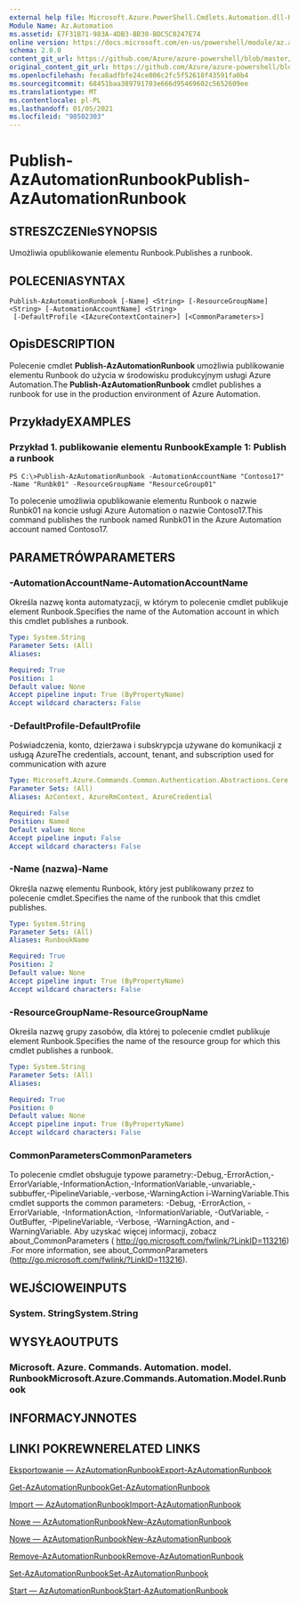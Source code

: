 ```yaml
---
external help file: Microsoft.Azure.PowerShell.Cmdlets.Automation.dll-Help.xml
Module Name: Az.Automation
ms.assetid: E7F31B71-983A-4DB3-BB30-BDC5C0247E74
online version: https://docs.microsoft.com/en-us/powershell/module/az.automation/publish-azautomationrunbook
schema: 2.0.0
content_git_url: https://github.com/Azure/azure-powershell/blob/master/src/Automation/Automation/help/Publish-AzAutomationRunbook.md
original_content_git_url: https://github.com/Azure/azure-powershell/blob/master/src/Automation/Automation/help/Publish-AzAutomationRunbook.md
ms.openlocfilehash: feca8adfbfe24ce006c2fc5f52618f43591fa0b4
ms.sourcegitcommit: 68451baa389791703e666d95469602c5652609ee
ms.translationtype: MT
ms.contentlocale: pl-PL
ms.lasthandoff: 01/05/2021
ms.locfileid: "98502303"
---
```

# <span data-ttu-id="6fa4b-101">Publish-AzAutomationRunbook</span><span class="sxs-lookup"><span data-stu-id="6fa4b-101">Publish-AzAutomationRunbook</span></span>

## <span data-ttu-id="6fa4b-102">STRESZCZENIe</span><span class="sxs-lookup"><span data-stu-id="6fa4b-102">SYNOPSIS</span></span>
<span data-ttu-id="6fa4b-103">Umożliwia opublikowanie elementu Runbook.</span><span class="sxs-lookup"><span data-stu-id="6fa4b-103">Publishes a runbook.</span></span>

## <span data-ttu-id="6fa4b-104">POLECENIA</span><span class="sxs-lookup"><span data-stu-id="6fa4b-104">SYNTAX</span></span>

```
Publish-AzAutomationRunbook [-Name] <String> [-ResourceGroupName] <String> [-AutomationAccountName] <String>
 [-DefaultProfile <IAzureContextContainer>] [<CommonParameters>]
```

## <span data-ttu-id="6fa4b-105">Opis</span><span class="sxs-lookup"><span data-stu-id="6fa4b-105">DESCRIPTION</span></span>
<span data-ttu-id="6fa4b-106">Polecenie cmdlet **Publish-AzAutomationRunbook** umożliwia publikowanie elementu Runbook do użycia w środowisku produkcyjnym usługi Azure Automation.</span><span class="sxs-lookup"><span data-stu-id="6fa4b-106">The **Publish-AzAutomationRunbook** cmdlet publishes a runbook for use in the production environment of Azure Automation.</span></span>

## <span data-ttu-id="6fa4b-107">Przykłady</span><span class="sxs-lookup"><span data-stu-id="6fa4b-107">EXAMPLES</span></span>

### <span data-ttu-id="6fa4b-108">Przykład 1. publikowanie elementu Runbook</span><span class="sxs-lookup"><span data-stu-id="6fa4b-108">Example 1: Publish a runbook</span></span>
```
PS C:\>Publish-AzAutomationRunbook -AutomationAccountName "Contoso17" -Name "Runbk01" -ResourceGroupName "ResourceGroup01"
```

<span data-ttu-id="6fa4b-109">To polecenie umożliwia opublikowanie elementu Runbook o nazwie Runbk01 na koncie usługi Azure Automation o nazwie Contoso17.</span><span class="sxs-lookup"><span data-stu-id="6fa4b-109">This command publishes the runbook named Runbk01 in the Azure Automation account named Contoso17.</span></span>

## <span data-ttu-id="6fa4b-110">PARAMETRÓW</span><span class="sxs-lookup"><span data-stu-id="6fa4b-110">PARAMETERS</span></span>

### <span data-ttu-id="6fa4b-111">-AutomationAccountName</span><span class="sxs-lookup"><span data-stu-id="6fa4b-111">-AutomationAccountName</span></span>
<span data-ttu-id="6fa4b-112">Określa nazwę konta automatyzacji, w którym to polecenie cmdlet publikuje element Runbook.</span><span class="sxs-lookup"><span data-stu-id="6fa4b-112">Specifies the name of the Automation account in which this cmdlet publishes a runbook.</span></span>

```yaml
Type: System.String
Parameter Sets: (All)
Aliases:

Required: True
Position: 1
Default value: None
Accept pipeline input: True (ByPropertyName)
Accept wildcard characters: False
```

### <span data-ttu-id="6fa4b-113">-DefaultProfile</span><span class="sxs-lookup"><span data-stu-id="6fa4b-113">-DefaultProfile</span></span>
<span data-ttu-id="6fa4b-114">Poświadczenia, konto, dzierżawa i subskrypcja używane do komunikacji z usługą Azure</span><span class="sxs-lookup"><span data-stu-id="6fa4b-114">The credentials, account, tenant, and subscription used for communication with azure</span></span>

```yaml
Type: Microsoft.Azure.Commands.Common.Authentication.Abstractions.Core.IAzureContextContainer
Parameter Sets: (All)
Aliases: AzContext, AzureRmContext, AzureCredential

Required: False
Position: Named
Default value: None
Accept pipeline input: False
Accept wildcard characters: False
```

### <span data-ttu-id="6fa4b-115">-Name (nazwa)</span><span class="sxs-lookup"><span data-stu-id="6fa4b-115">-Name</span></span>
<span data-ttu-id="6fa4b-116">Określa nazwę elementu Runbook, który jest publikowany przez to polecenie cmdlet.</span><span class="sxs-lookup"><span data-stu-id="6fa4b-116">Specifies the name of the runbook that this cmdlet publishes.</span></span>

```yaml
Type: System.String
Parameter Sets: (All)
Aliases: RunbookName

Required: True
Position: 2
Default value: None
Accept pipeline input: True (ByPropertyName)
Accept wildcard characters: False
```

### <span data-ttu-id="6fa4b-117">-ResourceGroupName</span><span class="sxs-lookup"><span data-stu-id="6fa4b-117">-ResourceGroupName</span></span>
<span data-ttu-id="6fa4b-118">Określa nazwę grupy zasobów, dla której to polecenie cmdlet publikuje element Runbook.</span><span class="sxs-lookup"><span data-stu-id="6fa4b-118">Specifies the name of the resource group for which this cmdlet publishes a runbook.</span></span>

```yaml
Type: System.String
Parameter Sets: (All)
Aliases:

Required: True
Position: 0
Default value: None
Accept pipeline input: True (ByPropertyName)
Accept wildcard characters: False
```

### <span data-ttu-id="6fa4b-119">CommonParameters</span><span class="sxs-lookup"><span data-stu-id="6fa4b-119">CommonParameters</span></span>
<span data-ttu-id="6fa4b-120">To polecenie cmdlet obsługuje typowe parametry:-Debug,-ErrorAction,-ErrorVariable,-InformationAction,-InformationVariable,-unvariable,-subbuffer,-PipelineVariable,-verbose,-WarningAction i-WarningVariable.</span><span class="sxs-lookup"><span data-stu-id="6fa4b-120">This cmdlet supports the common parameters: -Debug, -ErrorAction, -ErrorVariable, -InformationAction, -InformationVariable, -OutVariable, -OutBuffer, -PipelineVariable, -Verbose, -WarningAction, and -WarningVariable.</span></span> <span data-ttu-id="6fa4b-121">Aby uzyskać więcej informacji, zobacz about_CommonParameters ( http://go.microsoft.com/fwlink/?LinkID=113216) .</span><span class="sxs-lookup"><span data-stu-id="6fa4b-121">For more information, see about_CommonParameters (http://go.microsoft.com/fwlink/?LinkID=113216).</span></span>

## <span data-ttu-id="6fa4b-122">WEJŚCIOWE</span><span class="sxs-lookup"><span data-stu-id="6fa4b-122">INPUTS</span></span>

### <span data-ttu-id="6fa4b-123">System. String</span><span class="sxs-lookup"><span data-stu-id="6fa4b-123">System.String</span></span>

## <span data-ttu-id="6fa4b-124">WYSYŁA</span><span class="sxs-lookup"><span data-stu-id="6fa4b-124">OUTPUTS</span></span>

### <span data-ttu-id="6fa4b-125">Microsoft. Azure. Commands. Automation. model. Runbook</span><span class="sxs-lookup"><span data-stu-id="6fa4b-125">Microsoft.Azure.Commands.Automation.Model.Runbook</span></span>

## <span data-ttu-id="6fa4b-126">INFORMACYJN</span><span class="sxs-lookup"><span data-stu-id="6fa4b-126">NOTES</span></span>

## <span data-ttu-id="6fa4b-127">LINKI POKREWNE</span><span class="sxs-lookup"><span data-stu-id="6fa4b-127">RELATED LINKS</span></span>

[<span data-ttu-id="6fa4b-128">Eksportowanie — AzAutomationRunbook</span><span class="sxs-lookup"><span data-stu-id="6fa4b-128">Export-AzAutomationRunbook</span></span>](./Export-AzAutomationRunbook.md)

[<span data-ttu-id="6fa4b-129">Get-AzAutomationRunbook</span><span class="sxs-lookup"><span data-stu-id="6fa4b-129">Get-AzAutomationRunbook</span></span>](./Get-AzAutomationRunbook.md)

[<span data-ttu-id="6fa4b-130">Import — AzAutomationRunbook</span><span class="sxs-lookup"><span data-stu-id="6fa4b-130">Import-AzAutomationRunbook</span></span>](./Import-AzAutomationRunbook.md)

[<span data-ttu-id="6fa4b-131">Nowe — AzAutomationRunbook</span><span class="sxs-lookup"><span data-stu-id="6fa4b-131">New-AzAutomationRunbook</span></span>](./New-AzAutomationRunbook.md)

[<span data-ttu-id="6fa4b-132">Nowe — AzAutomationRunbook</span><span class="sxs-lookup"><span data-stu-id="6fa4b-132">New-AzAutomationRunbook</span></span>](./New-AzAutomationRunbook.md)

[<span data-ttu-id="6fa4b-133">Remove-AzAutomationRunbook</span><span class="sxs-lookup"><span data-stu-id="6fa4b-133">Remove-AzAutomationRunbook</span></span>](./Remove-AzAutomationRunbook.md)

[<span data-ttu-id="6fa4b-134">Set-AzAutomationRunbook</span><span class="sxs-lookup"><span data-stu-id="6fa4b-134">Set-AzAutomationRunbook</span></span>](./Set-AzAutomationRunbook.md)

[<span data-ttu-id="6fa4b-135">Start — AzAutomationRunbook</span><span class="sxs-lookup"><span data-stu-id="6fa4b-135">Start-AzAutomationRunbook</span></span>](./Start-AzAutomationRunbook.md)



